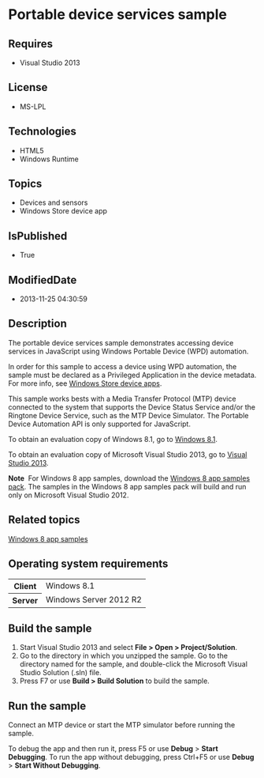 # Portable device services sample
## Requires
* Visual Studio 2013
## License
* MS-LPL
## Technologies
* HTML5
* Windows Runtime
## Topics
* Devices and sensors
* Windows Store device app
## IsPublished
* True
## ModifiedDate
* 2013-11-25 04:30:59
## Description

<div id="mainSection">
<p>The portable device services sample demonstrates accessing device services in JavaScript using Windows Portable Device (WPD) automation.
</p>
<p>In order for this sample to access a device using WPD automation, the sample must be declared as a Privileged Application in the device metadata. For more info, see
<a href="http://go.microsoft.com/fwlink/p/?LinkID=301381">Windows Store device apps</a>.
</p>
<p>This sample works bests with a Media Transfer Protocol (MTP) device connected to the system that supports the Device Status Service and/or the Ringtone Device Service, such as the MTP Device Simulator. The Portable Device Automation API is only supported
 for JavaScript.</p>
<p>To obtain an evaluation copy of Windows&nbsp;8.1, go to <a href="http://go.microsoft.com/fwlink/p/?linkid=301696">
Windows&nbsp;8.1</a>.</p>
<p>To obtain an evaluation copy of Microsoft Visual Studio&nbsp;2013, go to <a href="http://go.microsoft.com/fwlink/p/?linkid=301697">
Visual Studio&nbsp;2013</a>.</p>
<p></p>
<p class="note"><b>Note</b>&nbsp;&nbsp;For Windows&nbsp;8 app samples, download the <a href="http://go.microsoft.com/fwlink/p/?LinkId=301698">
Windows&nbsp;8 app samples pack</a>. The samples in the Windows&nbsp;8 app samples pack will build and run only on Microsoft Visual Studio&nbsp;2012.</p>
<p></p>
<h2><a id="related_topics"></a>Related topics</h2>
<dl><dt><a href="http://go.microsoft.com/fwlink/p/?LinkID=227694">Windows 8 app samples</a>
</dt></dl>
<h2>Operating system requirements</h2>
<table>
<tbody>
<tr>
<th>Client</th>
<td><dt>Windows&nbsp;8.1 </dt></td>
</tr>
<tr>
<th>Server</th>
<td><dt>Windows Server&nbsp;2012&nbsp;R2 </dt></td>
</tr>
</tbody>
</table>
<h2>Build the sample</h2>
<ol>
<li>Start Visual Studio&nbsp;2013 and select <b>File &gt; Open &gt; Project/Solution</b>.
</li><li>Go to the directory in which you unzipped the sample. Go to the directory named for the sample, and double-click the Microsoft Visual Studio Solution (.sln) file.
</li><li>Press F7 or use <b>Build &gt; Build Solution</b> to build the sample. </li></ol>
<h2>Run the sample</h2>
<p>Connect an MTP device or start the MTP simulator before running the sample.</p>
<p>To debug the app and then run it, press F5 or use <b>Debug</b> &gt; <b>Start Debugging</b>. To run the app without debugging, press Ctrl&#43;F5 or use
<b>Debug</b> &gt; <b>Start Without Debugging</b>.</p>
</div>
